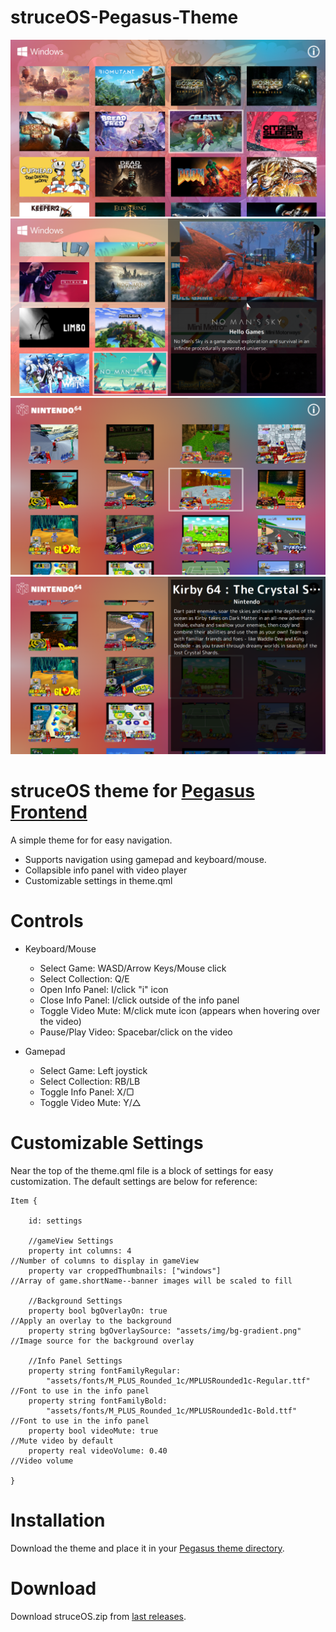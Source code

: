 # struceOS-Pegasus-Theme

![screenshot_1](.meta/screenshot_1.png)
![screenshot_2](.meta/screenshot_2.png)
![screenshot_3](.meta/screenshot_3.png)
![screenshot_4](.meta/screenshot_4.png)

# struceOS theme for [Pegasus Frontend](http://pegasus-frontend.org/)
A simple theme for for easy navigation.

- Supports navigation using gamepad and keyboard/mouse.
- Collapsible info panel with video player
- Customizable settings in theme.qml

# Controls
- Keyboard/Mouse
    - Select Game: WASD/Arrow Keys/Mouse click
    - Select Collection: Q/E
    - Open Info Panel: I/click "i" icon
    - Close Info Panel: I/click outside of the info panel
    - Toggle Video Mute: M/click mute icon (appears when hovering over the video)
    - Pause/Play Video: Spacebar/click on the video

- Gamepad
    - Select Game: Left joystick
    - Select Collection: RB/LB
    - Toggle Info Panel: X/▢
    - Toggle Video Mute: Y/△

# Customizable Settings
Near the top of the theme.qml file is a block of settings for easy customization. The default settings are below for reference:

    Item {

        id: settings

        //gameView Settings
        property int columns: 4                                             //Number of columns to display in gameView
        property var croppedThumbnails: ["windows"]                         //Array of game.shortName--banner images will be scaled to fill
        
        //Background Settings
        property bool bgOverlayOn: true                                     //Apply an overlay to the background
        property string bgOverlaySource: "assets/img/bg-gradient.png"       //Image source for the background overlay
        
        //Info Panel Settings
        property string fontFamilyRegular: 
            "assets/fonts/M_PLUS_Rounded_1c/MPLUSRounded1c-Regular.ttf"     //Font to use in the info panel
        property string fontFamilyBold: 
            "assets/fonts/M_PLUS_Rounded_1c/MPLUSRounded1c-Bold.ttf"        //Font to use in the info panel
        property bool videoMute: true                                       //Mute video by default
        property real videoVolume: 0.40                                     //Video volume 

    }

# Installation
Download the theme and place it in your [Pegasus theme directory](http://pegasus-frontend.org/docs/user-guide/installing-themes/).

# Download
Download struceOS.zip from [last releases]().
